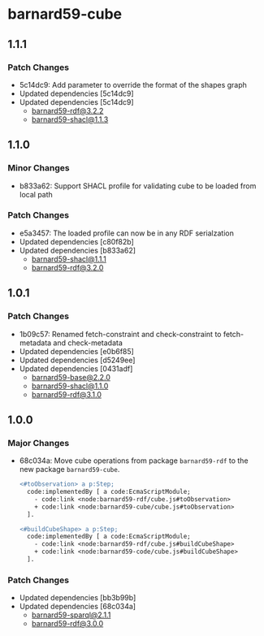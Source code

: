 # barnard59-cube

## 1.1.1

### Patch Changes

- 5c14dc9: Add parameter to override the format of the shapes graph
- Updated dependencies [5c14dc9]
- Updated dependencies [5c14dc9]
  - barnard59-rdf@3.2.2
  - barnard59-shacl@1.1.3

## 1.1.0

### Minor Changes

- b833a62: Support SHACL profile for validating cube to be loaded from local path

### Patch Changes

- e5a3457: The loaded profile can now be in any RDF serialzation
- Updated dependencies [c80f82b]
- Updated dependencies [b833a62]
  - barnard59-shacl@1.1.1
  - barnard59-rdf@3.2.0

## 1.0.1

### Patch Changes

- 1b09c57: Renamed fetch-constraint and check-constraint to fetch-metadata and check-metadata
- Updated dependencies [e0b6f85]
- Updated dependencies [d5249ee]
- Updated dependencies [0431adf]
  - barnard59-base@2.2.0
  - barnard59-shacl@1.1.0
  - barnard59-rdf@3.1.0

## 1.0.0

### Major Changes

- 68c034a: Move cube operations from package `barnard59-rdf` to the new package `barnard59-cube`.

  ```diff
  <#toObservation> a p:Step;
    code:implementedBy [ a code:EcmaScriptModule;
      - code:link <node:barnard59-rdf/cube.js#toObservation>
      + code:link <node:barnard59-cube/cube.js#toObservation>
    ].

  <#buildCubeShape> a p:Step;
    code:implementedBy [ a code:EcmaScriptModule;
      - code:link <node:barnard59-rdf/cube.js#buildCubeShape>
      + code:link <node:barnard59-code/cube.js#buildCubeShape>
    ].

  ```

### Patch Changes

- Updated dependencies [bb3b99b]
- Updated dependencies [68c034a]
  - barnard59-sparql@2.1.1
  - barnard59-rdf@3.0.0

